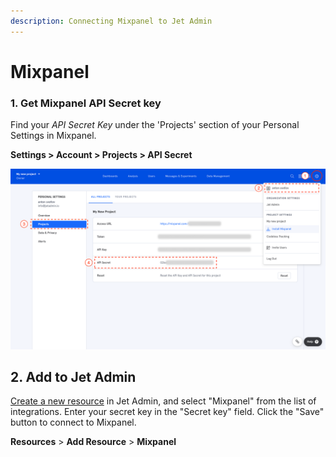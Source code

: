 ```yaml
---
description: Connecting Mixpanel to Jet Admin
---
```


# Mixpanel

### 1. Get Mixpanel API Secret key

Find your _API Secret Key_ under the 'Projects' section of your Personal Settings in Mixpanel.

**Settings &gt; Account &gt; Projects &gt; API Secret**

![](../../.gitbook/assets/group-2%20%281%29.png)

## 2. Add to Jet Admin

[Create a new resource](../adding-a-data-source.md) in Jet Admin, and select "Mixpanel" from the list of integrations. Enter your secret key in the "Secret key" field. Click the "Save" button to connect to Mixpanel.

**Resources** &gt; **Add Resource** &gt; **Mixpanel**

